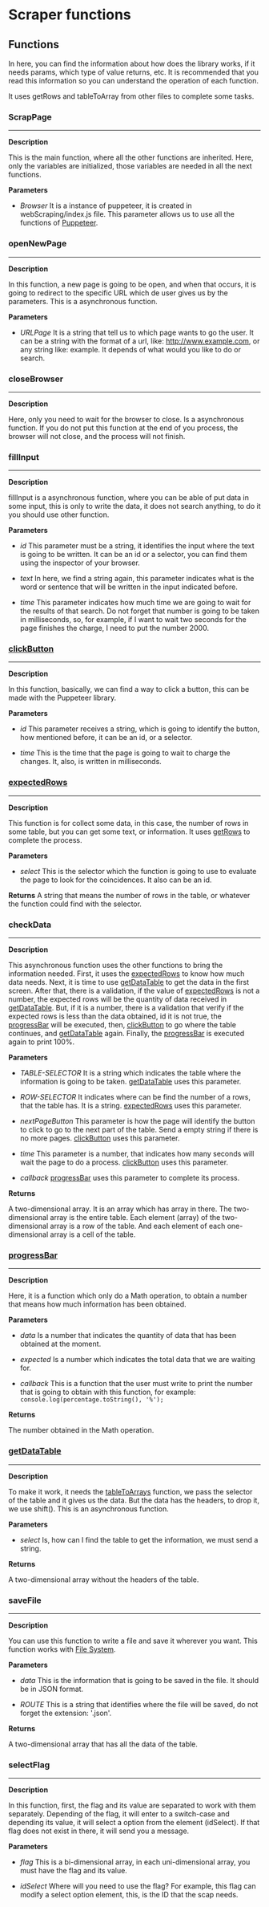# Scraper functions

## Functions

In here, you can find the information about how does the library works, if it needs params, which type of value returns, etc.
It is recommended that you read this information so you can understand the operation of each function.

It uses getRows and tableToArray from other files to complete some tasks.

### ScrapPage

---

**Description**

This is the main function, where all the other functions are inherited.
Here, only the variables are initialized, those variables are needed in all the next functions.

**Parameters**

- _Browser_
  It is a instance of puppeteer, it is created in webScraping/index.js file.
  This parameter allows us to use all the functions of [Puppeteer](https://devdocs.io/puppeteer/ 'Puppeteer').

### openNewPage

---

**Description**

In this function, a new page is going to be open, and when that occurs, it is going to redirect to the specific URL which de user gives us by the parameters.
This is a asynchronous function.

**Parameters**

- _URLPage_
  It is a string that tell us to which page wants to go the user.
  It can be a string with the format of a url, like: http://www.example.com, or any string like: example. It depends of what would you like to do or search.

### closeBrowser

---

**Description**

Here, only you need to wait for the browser to close. Is a asynchronous function.
If you do not put this function at the end of you process, the browser will not close, and the process will not finish.

### fillInput

---

**Description**

fillInput is a asynchronous function, where you can be able of put data in some input, this is only to write the data, it does not search anything, to do it you should use other function.

**Parameters**

- _id_
  This parameter must be a string, it identifies the input where the text is going to be written.
  It can be an id or a selector, you can find them using the inspector of your browser.

- _text_
  In here, we find a string again, this parameter indicates what is the word or sentence that will be written in the input indicated before.

- _time_
  This parameter indicates how much time we are going to wait for the results of that search. Do not forget that number is going to be taken in milliseconds, so, for example, if I want to wait two seconds for the page finishes the charge, I need to put the number 2000.

### [clickButton](#clickButton)

---

**Description**

In this function, basically, we can find a way to click a button, this can be made with the Puppeteer library.

**Parameters**

- _id_
  This parameter receives a string, which is going to identify the button, how mentioned before, it can be an id, or a selector.

- _time_
  This is the time that the page is going to wait to charge the changes. It, also, is written in milliseconds.

### [expectedRows](#expectedRows)

---

**Description**

This function is for collect some data, in this case, the number of rows in some table, but you can get some text, or information.
It uses [getRows](#getRows) to complete the process.

**Parameters**

- _select_
  This is the selector which the function is going to use to evaluate the page to look for the coincidences. It also can be an id.

**Returns**
A string that means the number of rows in the table, or whatever the function could find with the selector.

### checkData

---

**Description**

This asynchronous function uses the other functions to bring the information needed.
First, it uses the [expectedRows](#expectedRows) to know how much data needs.
Next, it is time to use [getDataTable](#getDataTable) to get the data in the first screen.
After that, there is a validation, if the value of [expectedRows](#expectedRows) is not a number, the expected rows will be the quantity of data received in [getDataTable](#getDataTable). But, if it is a number, there is a validation that verify if the expected rows is less than the data obtained, id it is not true, the [progressBar](#progressBar) will be executed, then, [clickButton](#clickButton) to go where the table continues, and [getDataTable](#getDataTable) again.
Finally, the [progressBar](#progressBar) is executed again to print 100%.

**Parameters**

- _TABLE-SELECTOR_
  It is a string which indicates the table where the information is going to be taken. [getDataTable](#getDataTable) uses this parameter.

- _ROW-SELECTOR_
  It indicates where can be find the number of a rows, that the table has. It is a string. [expectedRows](#expectedRows) uses this parameter.

- _nextPageButton_
  This parameter is how the page will identify the button to click to go to the next part of the table. Send a empty string if there is no more pages. [clickButton](#clickButton) uses this parameter.

- _time_
  This parameter is a number, that indicates how many seconds will wait the page to do a process. [clickButton](#clickButton) uses this parameter.

- _callback_
  [progressBar](#progressBar) uses this parameter to complete its process.

**Returns**

A two-dimensional array. It is an array which has array in there.
The two-dimensional array is the entire table. Each element (array) of the two-dimensional array is a row of the table. And each element of each one-dimensional array is a cell of the table.

### [progressBar](#progressBar)

---

**Description**

Here, it is a function which only do a Math operation, to obtain a number that means how much information has been obtained.

**Parameters**

- _data_
  Is a number that indicates the quantity of data that has been obtained at the moment.

- _expected_
  Is a number which indicates the total data that we are waiting for.

- _callback_
  This is a function that the user must write to print the number that is going to obtain with this function, for example:
  `console.log(percentage.toString(), '%');`

**Returns**

The number obtained in the Math operation.

### [getDataTable](#getDataTable)

---

**Description**

To make it work, it needs the [tableToArrays](#tableToArrays) function, we pass the selector of the table and it gives us the data. But the data has the headers, to drop it, we use shift(). This is an asynchronous function.

**Parameters**

- _select_
  Is, how can I find the table to get the information, we must send a string.

**Returns**

A two-dimensional array without the headers of the table.

### saveFile

---

**Description**

You can use this function to write a file and save it wherever you want. This function works with [File System](https://nodejs.org/api/fs.html 'File System').

**Parameters**

- _data_
  This is the information that is going to be saved in the file. It should be in JSON format.

- _ROUTE_
  This is a string that identifies where the file will be saved, do not forget the extension: '.json'.

**Returns**

A two-dimensional array that has all the data of the table.

### selectFlag

---

**Description**

In this function, first, the flag and its value are separated to work with them separately. Depending of the flag, it will enter to a switch-case and depending its value, it will select a option from the element (idSelect).
If that flag does not exist in there, it will send you a message.

**Parameters**

- _flag_
  This is a bi-dimensional array, in each uni-dimensional array, you must have the flag and its value.

- _idSelect_
  Where will you need to use the flag? For example, this flag can modify a select option element, this, is the ID that the scap needs.
